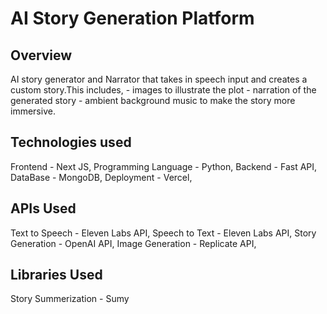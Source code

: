 # AI Story Generation Platform
## Overview
AI story generator and Narrator that takes in speech input and creates a custom story.This includes, 
     - images to illustrate the plot
     - narration of the generated story 
     - ambient background music to make the story more immersive.

## Technologies used

Frontend - Next JS,
Programming Language - Python,
Backend - Fast API,
DataBase -  MongoDB, 
Deployment - Vercel, 

## APIs Used

Text to Speech - Eleven Labs API, 
Speech to Text -  Eleven Labs API, 
Story Generation - OpenAI API, 
Image Generation - Replicate API, 

## Libraries Used

Story Summerization - Sumy
